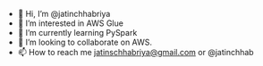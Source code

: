 - 👋 Hi, I’m @jatinchhabriya
- 👀 I’m interested in AWS Glue
- 🌱 I’m currently learning PySpark
- 💞️ I’m looking to collaborate on AWS.
- 📫 How to reach me jatinschhabriya@gmail.com
or @jatinchhab
<!---
jatinchhabriya/jatinchhabriya is a ✨ special ✨ repository because its `README.md` (this file) appears on your GitHub profile.
You can click the Preview link to take a look at your changes.
--->

